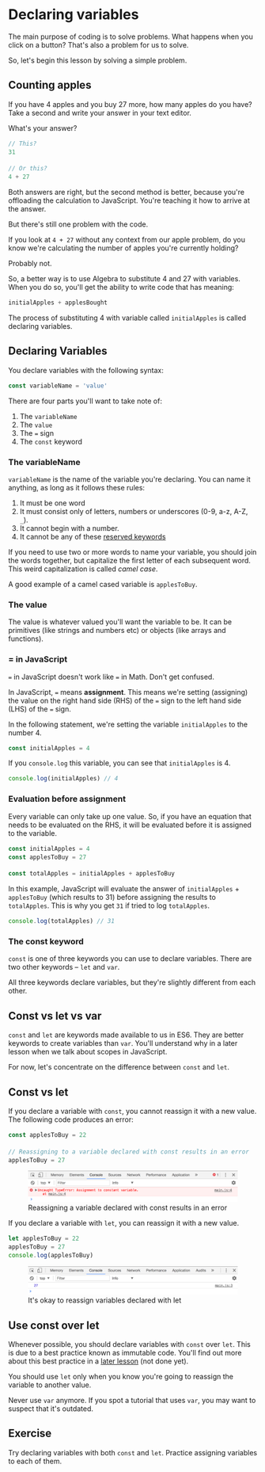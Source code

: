 # Declaring variables

The main purpose of coding is to solve problems. What happens when you click on a button? That's also a problem for us to solve.

So, let's begin this lesson by solving a simple problem.

## Counting apples

If you have 4 apples and you buy 27 more, how many apples do you have? Take a second and write your answer in your text editor.

What's your answer?

```js
// This?
31

// Or this?
4 + 27
```

Both answers are right, but the second method is better, because you're offloading the calculation to JavaScript. You're teaching it how to arrive at the answer.

But there's still one problem with the code.

If you look at `4 + 27` without any context from our apple problem, do you know we're calculating the number of apples you're currently holding?

Probably not.

So, a better way is to use Algebra to substitute 4 and 27 with variables. When you do so, you'll get the ability to write code that has meaning:

```js
initialApples + applesBought
```

The process of substituting 4 with variable called `initialApples` is called declaring variables.

## Declaring Variables

You declare variables with the following syntax:

```js
const variableName = 'value'
```

There are four parts you'll want to take note of:

1. The `variableName`
2. The `value`
3. The `=` sign
4. The `const` keyword

### The variableName

`variableName` is the name of the variable you're declaring. You can name it anything, as long as it follows these rules:

1. It must be one word
2. It must consist only of letters, numbers or underscores (0-9, a-z, A-Z, `_`).
3. It cannot begin with a number.
4. It cannot be any of these [reserved keywords](https://developer.mozilla.org/en-US/docs/Web/JavaScript/Reference/Lexical_grammar#Keywords)

If you need to use two or more words to name your variable, you should join the words together, but capitalize the first letter of each subsequent word. This weird capitalization is called *camel case*.

A good example of a camel cased variable is `applesToBuy`.

### The value

The value is whatever valued you'll want the variable to be. It can be primitives (like strings and numbers etc) or objects (like arrays and functions).

### = in JavaScript

`=` in JavaScript doesn't work like `=` in Math. Don't get confused.

In JavaScript, `=` means **assignment**. This means we're setting (assigning) the value on the right hand side (RHS) of the `=` sign to the left hand side (LHS) of the `=` sign.

In the following statement, we're setting the variable `initialApples` to the number 4.

```js
const initialApples = 4
```

If you `console.log` this variable, you can see that `initialApples` is 4.

```js
console.log(initialApples) // 4
```

### Evaluation before assignment

Every variable can only take up one value. So, if you have an equation that needs to be evaluated on the RHS, it will be evaluated before it is assigned to the variable.

```js
const initialApples = 4
const applesToBuy = 27

const totalApples = initialApples + applesToBuy
```

In this example, JavaScript will evaluate the answer of `initialApples` + `applesToBuy` (which results to 31) before assigning the results to `totalApples`. This is why you get `31` if tried to log `totalApples`.

```js
console.log(totalApples) // 31
```

### The const keyword

`const` is one of three keywords you can use to declare variables. There are two other keywords – `let` and `var`.

All three keywords declare variables, but they're slightly different from each other.

## Const vs let vs var

`const` and `let` are keywords made available to us in ES6. They are better keywords to create variables than `var`. You'll understand why in a later lesson when we talk about scopes in JavaScript.

For now, let's concentrate on the difference between `const` and `let`.

## Const vs let

If you declare a variable with `const`, you cannot reassign it with a new value. The following code produces an error:

```js
const applesToBuy = 22

// Reassigning to a variable declared with const results in an error
applesToBuy = 27
```

<figure>
  <img src="../../images/core/01/variables/const.png" alt="Reassigning a variable declared with const results in an error">
  <figcaption>Reassigning a variable declared with const results in an error</figcaption>
</figure>

If you declare a variable with `let`, you can reassign it with a new value.

```js
let applesToBuy = 22
applesToBuy = 27
console.log(applesToBuy)
```

<figure>
  <img src="../../images/core/01/variables/let.png" alt="It's okay to reassign variables declared with let">
  <figcaption>It's okay to reassign variables declared with let</figcaption>
</figure>

## Use const over let

Whenever possible, you should declare variables with `const` over `let`. This is due to a best practice known as immutable code. You'll find out more about this best practice in a [later lesson]() (not done yet).

You should use `let` only when you know you're going to reassign the variable to another value.

Never use `var` anymore. If you spot a tutorial that uses `var`, you may want to suspect that it's outdated.

## Exercise

Try declaring variables with both `const` and `let`. Practice assigning variables to each of them.